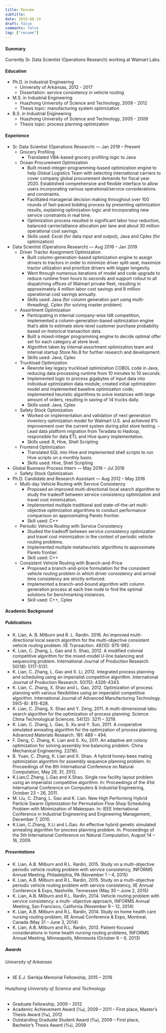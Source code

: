 ```yaml
---
title: Resume
subtitle: 
date: 2019-08-19
draft: false
comments: false
tag: ["resume"]
---
```


#### Summary
Currently Sr. Data Scientist (Operations Research) working at Walmart Labs.

#### Education
- Ph.D. in Industrial Engineering
  - University of Arkansas, 2012 - 2017
  - Dissertation: service consistency in vehicle routing
- M.S. in Industrial Engineering
  - Huazhong University of Science and Technology, 2009 - 2012
  - Thesis topic: manufacturing system optimization
- B.S. in Industrial Engineering
  - Huazhong University of Science and Technology, 2005 - 2009
  - Thesis topic: process planning optimization

#### Experience
- Sr. Data Scientist (Operations Research) — Jan 2019 – Present
  - Grocery Profiling
      - Translated VBA-based grocery profiling logic to Java
  - Ocean Procurement Optimization
      - Built mixed-integer-programming-based optimization engine to help Global Logistics Team with selecting international carriers to cover company global procurement demands for fiscal year 2020. Established comprehensive and flexible interface to allow users incorporating various operational/service considerations and constraints.
      - Facilitated managerial decision making throughout over 100 rounds of fast-paced bidding process by presenting optimization results, explaining optimization logic and incorporating new service constraints in real time.
      - Optimization process resulted in significant labor hour reduction, balanced carrier/alliance allocation per lane and about 30 million operational cost savings.
      - Skills used: Excel (for data input and output), Java and Cplex (for optimization)
- Data Scientist (Operations Research) — Aug 2016 – Jan 2019
  - Driver Tractor Assignment Optimization
      - Built column-generation-based optimization engine to assign drivers to tractors in order to minimize driver split-seat, maximize tractor utilization and prioritize drivers with bigger longevity.
      - Went through numerous iterations of model and code upgrade to reduce runtime from hours to seconds and support rollout to all dispatching offices of Walmart private fleet, resulting in approximately 4 million labor cost savings and 8 million operational cost savings annually.
      - Skills used: Java (for column generation part using multi-threading), Cplex (for solving master problem)
  - Assortment Optimization
      - Participating in internal company-wise Id8 competition, implemented a column-generation-based optimization engine that’s able to estimate store-level customer purchase probability based on historical transaction data.
      - Built a mixed-integer programming engine to decide optimal offer set for each category at store level.
      - Algorithm taken by internal assortment optimization team and internal startup Store No.8 for further research and development.
      - Skills used: Java, Cplex
  - Truckload Optimization
      - Rewrote key legacy truckload optimization COBOL code in Java, reducing data processing runtime from 10 minutes to 10 seconds.
      - Implemented logic to process gigabytes of input data into individual optimization data module; created initial optimization model and implemented baseline optimization code; implemented heuristic algorithms to solve instances with large amount of orders, resulting in saving of 14 trucks daily.
      - Skills used: Java, Cplex
  - Safety Stock Optimization
      - Worked on implementation and validation of next generation inventory optimization model for Walmart U.S. and achieved 8% improvement over the current system during pilot store testing. – Lead data platform migration from Teradata to Hadoop, responsible for data ETL and Hive query implementation.
      - Skills used: R, Hive, Shell Scripting
  - Frontend Optimization
      - Translated SQL into Hive and implemented shell scripts to run Hive scripts on a monthly basis.
      - Skills used: Hive, Shell Scripting
- Global Business Process Intern — May 2016 – Jul 2016
  - Safety Stock Optimization
- Ph.D. Candidate and Research Assistant — Aug 2012 – May 2016
  - Multi-day Vehicle Routing with Service Consistency
      - Proposed an improved multi-directional local search algorithm to study the tradeoff between service consistency optimization and travel cost minimization.
      - Implemented multiple traditional and state-of-the-art multi-objective optimization algorithms to conduct performance comparison on approximating Pareto frontier.
      - Skill used: C++
  - Periodic Vehicle Routing with Service Consistency
      - Studied the tradeoff between service consistency optimization and travel cost minimization in the context of periodic vehicle routing problems.
      - Implemented multiple metaheuristic algorithms to approximate Pareto frontier.
      - Skill used: C++
  - Consistent Vehicle Routing with Branch-and-Price
      - Proposed a branch-and-price formulation for the consistent vehicle routing problem in which driver consistency and arrival time consistency are strictly enforced.
      - Implemented a branch-and-bound algorithm with column generation process at each tree node to find the optimal solutions for benchmarking instances.
      - Skill used: C++, Cplex

#### Academic Background
##### Publications
- K. Lian, A. B. Milburn and R. L. Rardin. 2016. An improved multi-directional local search algorithm for the multi-objective consistent vehicle routing problem. IIE Transaction. 48(10): 975-992.
- K. Lian, C. Zhang, L. Gao and X. Shao, 2012. A modified colonial competitive algorithm for the mixed-model U-line balancing and sequencing problem. International Journal of Production Research. 50(18): 5117-5131.
- K. Lian, C. Zhang, L. Gao and X. Li, 2012. Integrated process planning and scheduling using an imperialist competitive algorithm. International Journal of Production Research. 50(15): 4326-4343.
- K. Lian, C. Zhang, X. Shao and L. Gao, 2012. Optimization of process planning with various flexibilities using an imperialist competitive algorithm. International Journal of Advanced Manufacturing Technology. 59(5-8): 815-828.
- K. Lian, C. Zhang, X. Shao and Y. Zeng, 2011. A multi-dimensional tabu search algorithm for the optimization of process planning. Science China Technological Sciences. 54(12): 3211 – 3219.
- K. Lian, C. Zhang, L. Gao, S. Xu and Y. Sun, 2011. A cooperative simulated annealing algorithm for the optimization of process planning. Advanced Materials Research. 181: 489 – 494.
- F. Deng, C. Zhang, K. Lian and S. Xu, 2011. An adaptive ant colony optimization for solving assembly line balancing problem. China Mechanical Engineering. 22(16).
- B. Yuan, C. Zhang, K. Lian and X. Shao. A hybrid honey-bees mating optimization algorithm for assembly sequence planning problem. In: Proceedings of the 8th International Conference on Natural Computation, May 29, 31, 2012.
- K.Lian,C.Zhang, L.Gao and X.Shao. Single row facility layout problem using an imperialist competitive algorithm. In: Proceedings of the 41st International Conference on Computers & Industrial Engineering, October 23 – 26, 2011.
- M. Liu, C. Zhang, L. Gao and K. Lian. New High Performing Hybrid Particle Swarm Optimization for Permutation Flow Shop Scheduling Problem with Minimization of Makespan. In: IEEE International Conference in Industrial Engineering and Engineering Management, December 7, 2010.
- K.Lian, C.Zhang, X.Li and L.Gao. An effective hybrid genetic simulated annealing algorithm for process planning problem. In: Proceedings of the 5th International Conference on Natural Computation, August 14 – 16, 2009.
  

##### Presentations
- K. Lian, A.B. Milburn and R.L. Rardin, 2015. Study on a multi-objective periodic vehicle routing problem with service consistency, INFORMS Annual Meeting, Philadelphia, PA (November 1 – 4, 2015)
- K. Lian, A.B. Milburn and R.L. Rardin, 2015. Study on a multi-objective periodic vehicle routing problem with service consistency, IIE Annual Conference & Expo, Nashville, Tennessee (May 30 – June 2, 2015)
- K. Lian, A.B. Milburn and R.L. Rardin, 2014. Vehicle routing problem with service consistency: a multi- objective approach, INFORMS Annual Meeting, San Francisco, California (November 9 – 12, 2014)
- K. Lian, A.B. Milburn and R.L. Rardin, 2014. Study on home health care nursing routing problem, IIE Annual Conference & Expo, Montreal, Canada (May 31 – June 3, 2014)
- K. Lian, A.B. Milburn and R.L. Rardin, 2013. Patient-focused considerations in home health nursing routing problems, INFORMS Annual Meeting, Minneapolis, Minnesota (October 6 – 9, 2013)


##### Awards
###### University of Arkansas
- IIE E.J. Sierleja Memorial Fellowship, 2015 – 2016
###### Huazhong University of Science and Technology
- Graduate Fellowship, 2009 – 2012
- Academic Achievement Award (1⁄38), 2009 – 2011 – First place, Master’s Thesis Award (1⁄38), 2012
- Outstanding Graduate Student Award (5⁄38), 2009 – First place, Bachelor’s Thesis Award (3⁄35), 2009